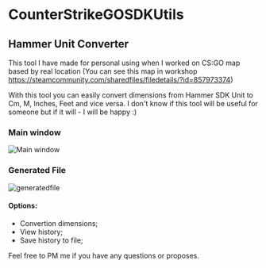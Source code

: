 # CounterStrikeGOSDKUtils

## Hammer Unit Converter 

This tool I have made for personal using when I worked on CS:GO map based by real location (You can see this map in workshop https://steamcommunity.com/sharedfiles/filedetails/?id=857973374)

With this tool you can easily convert dimensions from Hammer SDK Unit to Cm, M, Inches, Feet and vice versa.
I don't know if this tool will be useful for someone but if it will - I will be happy :)
### Main window

![Main window](https://user-images.githubusercontent.com/7195853/40579471-666cdb3a-6130-11e8-9da8-def2232ec555.png) 

### Generated File

![generatedfile](https://user-images.githubusercontent.com/7195853/40579544-5b62a236-6132-11e8-9bc4-ee8a9a14ca55.png) 

#### Options:

* Convertion dimensions;
* View history;
* Save history to file;

Feel free to PM me if you have any questions or proposes.
